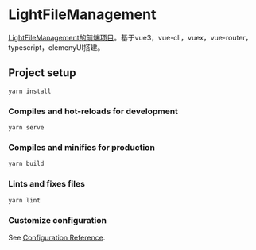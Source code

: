 # LightFileManagement
[LightFileManagement的前端项目](https://github.com/XieRW/LightFileManagement)。基于vue3，vue-cli，vuex，vue-router，typescript，elemenyUI搭建。

## Project setup
```
yarn install
```

### Compiles and hot-reloads for development
```
yarn serve
```

### Compiles and minifies for production
```
yarn build
```

### Lints and fixes files
```
yarn lint
```

### Customize configuration
See [Configuration Reference](https://cli.vuejs.org/config/).
